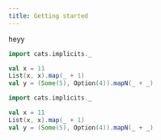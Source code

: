 ```yaml
---
title: Getting started
---
```


heyy

```scala mdoc
import cats.implicits._

val x = 11
List(x, x).map(_ + 1)
val y = (Some(5), Option(4)).mapN(_ + _)
```
```scala mdoc:silent:reset
import cats.implicits._

val x = 11
List(x, x).map(_ + 1)
val y = (Some(5), Option(4)).mapN(_ + _)
```

